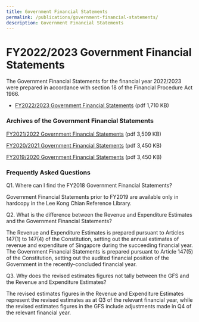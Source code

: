 ```yaml
---
title: Government Financial Statements
permalink: /publications/government-financial-statements/
description: Government Financial Statements
---
```

FY2022/2023 Government Financial Statements
==============================================

The Government Financial Statements for the financial year 2022/2023 were prepared in accordance with section 18 of the Financial Procedure Act 1966. 

*   [FY2022/2023 Government Financial Statements](files/Publications/FY2022_Government_Financial_Statements.pdf) (pdf 1,710 KB)

### Archives of the Government Financial Statements

[FY2021/2022 Government Financial Statements](/files/Publications/fy2021-government-financial-statements.pdf) (pdf 3,509 KB)

[FY2020/2021 Government Financial Statements](/files/Publications/FY2020-Government-Financial-Statements.pdf) (pdf 3,450 KB)

[FY2019/2020 Government Financial Statements](/files/Publications/FY2019-Government-Financial-Statements.pdf) (pdf 3,450 KB)


### Frequently Asked Questions

Q1. Where can I find the FY2018 Government Financial Statements?

Government Financial Statements prior to FY2019 are available only in hardcopy in the Lee Kong Chian Reference Library.

Q2. What is the difference between the Revenue and Expenditure Estimates and the Government Financial Statements?

The Revenue and Expenditure Estimates is prepared pursuant to Articles 147(1) to 147(4) of the Constitution, setting out the annual estimates of revenue and expenditure of Singapore during the succeeding financial year. The Government Financial Statements is prepared pursuant to Article 147(5) of the Constitution, setting out the audited financial position of the Government in the recently-concluded financial year.

Q3. Why does the revised estimates figures not tally between the GFS and the Revenue and Expenditure Estimates?

The revised estimates figures in the Revenue and Expenditure Estimates represent the revised estimates as at Q3 of the relevant financial year, while the revised estimates figures in the GFS include adjustments made in Q4 of the relevant financial year.